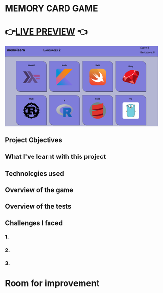 # MEMORY CARD GAME

# 👉[LIVE PREVIEW](https://vikms95.github.io/react-memory-card) 👈

![alt text](src/assets/memolearn-preview.png?raw=true "screenshot of memory card gameplay")

## Project Objectives

## What I've learnt with this project

## Technologies used

## Overview of the game

## Overview of the tests

## Challenges I faced 
### 1.
### 2.
### 3.

# Room for improvement
